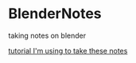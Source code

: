 # BlenderNotes
taking notes on blender

[tutorial I'm using to take these notes](https://www.youtube.com/watch?v=bpvh-9H8S1g)
